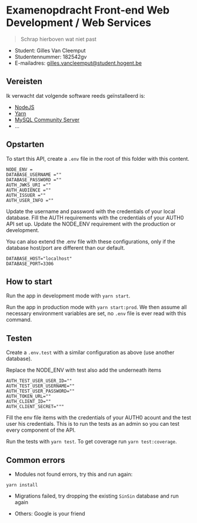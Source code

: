 # Examenopdracht Front-end Web Development / Web Services

> Schrap hierboven wat niet past

- Student: Gilles Van Cleemput
- Studentennummer: 182542gv
- E-mailadres: gilles.vancleemput@student.hogent.be

## Vereisten

Ik verwacht dat volgende software reeds geïnstalleerd is:

- [NodeJS](https://nodejs.org)
- [Yarn](https://yarnpkg.com)
- [MySQL Community Server](https://dev.mysql.com/downloads/mysql/)
- ...

## Opstarten

To start this API, create a `.env` file in the root of this folder with this content.

```
NODE_ENV =
DATABASE_USERNAME =""
DATABASE_PASSWORD =""
AUTH_JWKS_URI =""
AUTH_AUDIENCE =""
AUTH_ISSUER =""
AUTH_USER_INFO =""
```

Update the username and password with the credentials of your local database.
Fill the AUTH requirements with the credentials of your AUTH0 API set up.
Update the NODE_ENV requirement with the production or development.

You can also extend the .env file with these configurations, only if the database host/port are different than our default.

```
DATABASE_HOST="localhost"
DATABASE_PORT=3306
```

## How to start

Run the app in development mode with `yarn start`.

Run the app in production mode with `yarn start:prod`. We then assume all necessary environment variables are set, no `.env` file is ever read with this command.

## Testen

Create a `.env.test` with a similar configuration as above (use another database).

Replace the NODE_ENV with test
also add the underneath items

```
AUTH_TEST_USER_USER_ID=""
AUTH_TEST_USER_USERNAME=""
AUTH_TEST_USER_PASSWORD=""
AUTH_TOKEN_URL=""
AUTH_CLIENT_ID=""
AUTH_CLIENT_SECRET="""
```

Fill the env file items with the credentials of your AUTH0 acount and the test user his credentials.
This is to run the tests as an admin so you can test every component of the API.

Run the tests with `yarn test`. To get coverage run `yarn test:coverage`.

## Common errors

- Modules not found errors, try this and run again:

```
yarn install
```

- Migrations failed, try dropping the existing `SinSin` database and run again

- Others: Google is your friend
